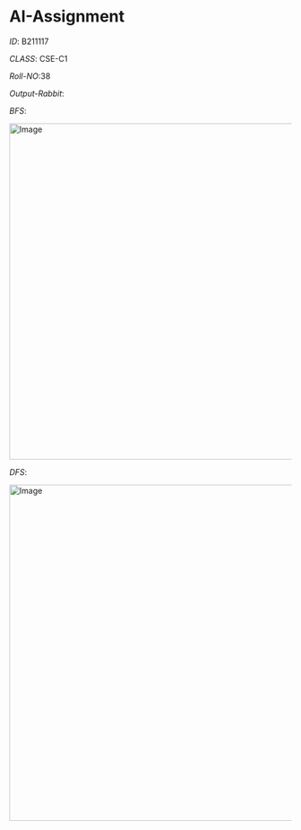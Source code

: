 # AI-Assignment

*ID*:   B211117

*CLASS*: CSE-C1

*Roll-NO*:38

*Output-Rabbit*:

*BFS*:

<img width="1366" height="600" alt="Image" src="https://github.com/user-attachments/assets/df8751e3-1525-47ce-b6e8-6833a728d8d3" />

*DFS*:

<img width="1366" height="600" alt="Image" src="https://github.com/user-attachments/assets/a87e6f89-a134-4805-9ab4-514bcda642e6" />

